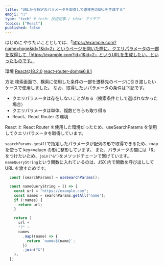 ```yaml
---
title: "URLから特定のパラメータを取得して遷移先のURLを生成する"
emoji: "🌊"
type: "tech" # tech: 技術記事 / idea: アイデア
topics: ["React"]
published: false
---
```


はじめに
やりたいこととしては、「https://example.com?name=hoge&id=1&id=2」というページを開いた際に、クエリパラメータの一部を取得して「https://example.com?id=1&id=2」というURLを生成したい、といったものです。

環境
React@18.2.0
react-router-dom@6.8.1

方法
検索画面で、検索に使用した条件の一部を遷移先のページに引き渡したいケースで使用しました。
なお、取得したいパラメータの条件は下記です。

- クエリパラメータは存在しないことがある（検索条件として選ばれなかった場合）
- クエリパラメータは単体、複数どちらも取り得る
- React、React Router の環境

React と React Router を使用した環境だったため、useSearchParams を使用してクエリパラメータを取得しています。

`searchParams.getAll`で指定したパラメータが配列の形で取得できるため、map を使って key=valuen の形に整形しています。
また、パラメータの間には「&」をつけたいため、`join("&")`をメソッドチェーンで繋げています。
`nameQueryString`という関数に入れているのは、JSX 内で関数を呼び出しして URL を渡すためです。

```jsx:index.jsx
  const [searchParams] = useSearchParams();

  const nameQueryString = () => {
    const url = "https://example.com";
    const names = searchParams.getAll("name");
    if (!names) {
      return url;
    }

    return (
      url +
      "?" +
      names
        .map((name) => {
          return `name=${name}`;
        })
        .join("&")
    );
  };
```
